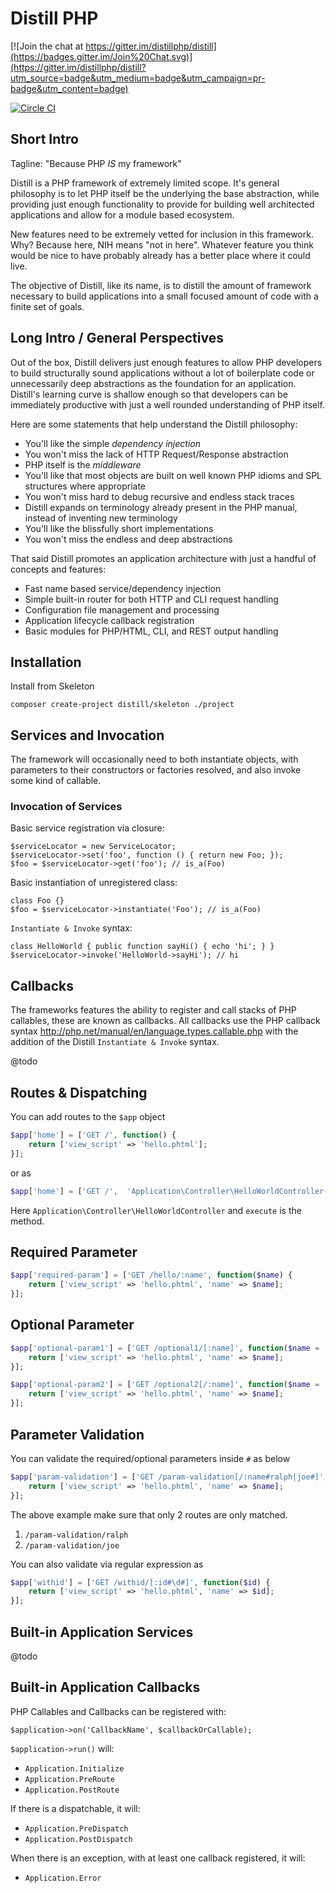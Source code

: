 Distill PHP
===========

[![Join the chat at https://gitter.im/distillphp/distill](https://badges.gitter.im/Join%20Chat.svg)](https://gitter.im/distillphp/distill?utm_source=badge&utm_medium=badge&utm_campaign=pr-badge&utm_content=badge)

[![Circle CI](https://circleci.com/gh/distillphp/distill.svg?style=svg)](https://circleci.com/gh/distillphp/distill)

Short Intro
-----------

Tagline: "Because PHP *IS* my framework"

Distill is a PHP framework of extremely limited scope.  It's general
philosophy is to let PHP itself be the underlying the base abstraction,
while providing just enough functionality to provide for building well
architected applications and allow for a module based ecosystem.

New features need to be extremely vetted for inclusion in this
framework.  Why?  Because here, NIH means "not in here".  Whatever
feature you think would be nice to have probably already has a better
place where it could live.

The objective of Distill, like its name, is to distill the amount of
framework necessary to build applications into a small focused amount
of code with a finite set of goals.

Long Intro / General Perspectives
---------------------------------

Out of the box, Distill delivers just enough features to allow PHP
developers to build structurally sound applications without a lot
of boilerplate code or unnecessarily deep abstractions as the foundation
for an application.  Distill's learning curve is shallow enough so that
developers can be immediately productive with just a well rounded
understanding of PHP itself.

Here are some statements that help understand the Distill philosophy:

* You'll like the simple *dependency injection*
* You won't miss the lack of HTTP Request/Response abstraction
* PHP itself is the *middleware*
* You'll like that most objects are built on well known PHP idioms and SPL structures where appropriate
* You won't miss hard to debug recursive and endless stack traces
* Distill expands on terminology already present in the PHP manual, instead of inventing new terminology
* You'll like the blissfully short implementations
* You won't miss the endless and deep abstractions

That said Distill promotes an application architecture with just a
handful of concepts and features:

* Fast name based service/dependency injection
* Simple built-in router for both HTTP and CLI request handling
* Configuration file management and processing
* Application lifecycle callback registration
* Basic modules for PHP/HTML, CLI, and REST output handling

Installation
------------

Install from Skeleton

    composer create-project distill/skeleton ./project

Services and Invocation
-----------------------

The framework will occasionally need to both instantiate objects, with
parameters to their constructors or factories resolved, and also invoke
some kind of callable.

### Invocation of Services

Basic service registration via closure:

    $serviceLocator = new ServiceLocator;
    $serviceLocator->set('foo', function () { return new Foo; });
    $foo = $serviceLocator->get('foo'); // is_a(Foo)

Basic instantiation of unregistered class:

    class Foo {}
    $foo = $serviceLocator->instantiate('Foo'); // is_a(Foo)

`Instantiate & Invoke` syntax:

    class HelloWorld { public function sayHi() { echo 'hi'; } }
    $serviceLocator->invoke('HelloWorld->sayHi'); // hi


Callbacks
---------

The frameworks features the ability to register and call stacks of
PHP callables, these are known as callbacks.  All callbacks use the
PHP callback syntax http://php.net/manual/en/language.types.callable.php
with the addition of the Distill `Instantiate & Invoke` syntax.

@todo

Routes & Dispatching
--------------------

You can add routes to the `$app` object

```php
$app['home'] = ['GET /', function() {
    return ['view_script' => 'hello.phtml'];
}];
```

or as

```php
$app['home'] = ['GET /',  'Application\Controller\HelloWorldController->execute'];
```

Here `Application\Controller\HelloWorldController` and `execute` is the method.

## Required Parameter

```php
$app['required-param'] = ['GET /hello/:name', function($name) {
    return ['view_script' => 'hello.phtml', 'name' => $name];
}];
```

## Optional Parameter

```php
$app['optional-param1'] = ['GET /optional1/[:name]', function($name = '') {
    return ['view_script' => 'hello.phtml', 'name' => $name];
}];

$app['optional-param2'] = ['GET /optional2[/:name]', function($name = '') {
    return ['view_script' => 'hello.phtml', 'name' => $name];
}];
```

## Parameter Validation

You can validate the required/optional parameters inside `#` as below

```php
$app['param-validation'] = ['GET /param-validation[/:name#ralph|joe#]', function($name) {
    return ['view_script' => 'hello.phtml', 'name' => $name];
}];
```

The above example make sure that only 2 routes are only matched.

1. `/param-validation/ralph`
2. `/param-validation/joe`

You can also validate via regular expression as 

```php
$app['withid'] = ['GET /withid/[:id#\d#]', function($id) {
    return ['view_script' => 'hello.phtml', 'name' => $id];
}];
```

Built-in Application Services
-----------------------------

@todo

Built-in Application Callbacks
---------------------

PHP Callables and Callbacks can be registered with:

    $application->on('CallbackName', $callbackOrCallable);

`$application->run()` will:

- `Application.Initialize`
- `Application.PreRoute`
- `Application.PostRoute`

If there is a dispatchable, it will:

- `Application.PreDispatch`
- `Application.PostDispatch`

When there is an exception, with at least one callback registered, it will:

- `Application.Error`
